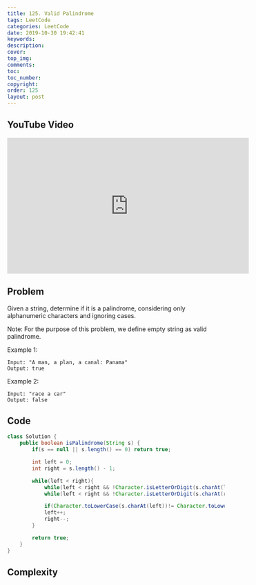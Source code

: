 ```yaml
---
title: 125. Valid Palindrome
tags: LeetCode
categories: LeetCode
date: 2019-10-30 19:42:41
keywords:
description:
cover:
top_img:
comments:
toc:
toc_number:
copyright:
order: 125
layout: post
---
```


## YouTube Video

<iframe width="560" height="315" src="https://www.youtube.com/embed/9-6B2-aTSh0" frameborder="0" allow="accelerometer; autoplay; encrypted-media; gyroscope; picture-in-picture" allowfullscreen></iframe>

## Problem

Given a string, determine if it is a palindrome, considering only alphanumeric characters and ignoring cases.

Note: For the purpose of this problem, we define empty string as valid palindrome.

Example 1:

```
Input: "A man, a plan, a canal: Panama"
Output: true
```

Example 2:

```
Input: "race a car"
Output: false
```

## Code

```java
class Solution {
    public boolean isPalindrome(String s) {
        if(s == null || s.length() == 0) return true;

        int left = 0;
        int right = s.length() - 1;

        while(left < right){
            while(left < right && !Character.isLetterOrDigit(s.charAt(left))) left++;
            while(left < right && !Character.isLetterOrDigit(s.charAt(right))) right--;

            if(Character.toLowerCase(s.charAt(left))!= Character.toLowerCase(s.charAt(right))) return false;
            left++;
            right--;
        }

        return true;
    }
}
```

## Complexity
